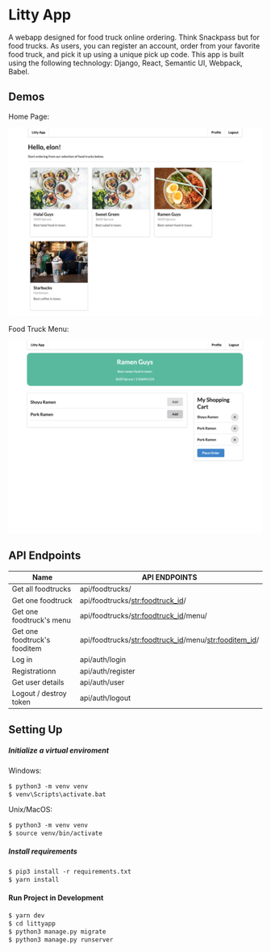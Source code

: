 # Litty App

A webapp designed for food truck online ordering. Think Snackpass but for food trucks. As users, you can register an account, order from your favorite food truck, and pick it up using a unique pick up code. This app is built using the following technology: Django, React, Semantic UI, Webpack, Babel.

## Demos

Home Page:

![home](docs/Screenshot1.png "home")

Food Truck Menu:

![menu](docs/Screenshot2.png "menu")

## API Endpoints

| Name                         | API ENDPOINTS                                             |
| ---------------------------- | --------------------------------------------------------- |
| Get all foodtrucks           | api/foodtrucks/                                           |
| Get one foodtruck            | api/foodtrucks/<str:foodtruck_id>/                        |
| Get one foodtruck's menu     | api/foodtrucks/<str:foodtruck_id>/menu/                   |
| Get one foodtruck's fooditem | api/foodtrucks/<str:foodtruck_id>/menu/<str:fooditem_id>/ |
| Log in                       | api/auth/login                                            |
| Registrationn                | api/auth/register                                         |
| Get user details             | api/auth/user                                             |
| Logout / destroy token       | api/auth/logout                                           |

## Setting Up

##### Initialize a virtual enviroment

Windows:

```
$ python3 -m venv venv
$ venv\Scripts\activate.bat
```

Unix/MacOS:

```
$ python3 -m venv venv
$ source venv/bin/activate
```

##### Install requirements

```
$ pip3 install -r requirements.txt
$ yarn install
```

#### Run Project in Development

```
$ yarn dev
$ cd littyapp
$ python3 manage.py migrate
$ python3 manage.py runserver
```
